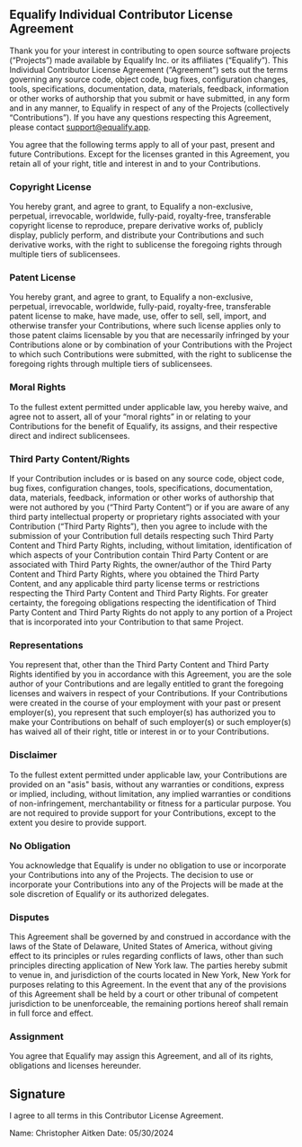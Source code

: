 ## Equalify Individual Contributor License Agreement

Thank you for your interest in contributing to open source software projects (“Projects”) made available by Equalify Inc. or its affiliates (“Equalify”). This Individual Contributor License Agreement (“Agreement”) sets out the terms governing any source code, object code, bug fixes, configuration changes, tools, specifications, documentation, data, materials, feedback, information or other works of authorship that you submit or have submitted, in any form and in any manner, to Equalify in respect of any of the Projects (collectively “Contributions”). If you have any questions respecting this Agreement, please contact support@equalify.app.

You agree that the following terms apply to all of your past, present and future Contributions. Except for the licenses granted in this Agreement, you retain all of your right, title and interest in and to your Contributions.

### Copyright License
You hereby grant, and agree to grant, to Equalify a non-exclusive, perpetual, irrevocable, worldwide, fully-paid, royalty-free, transferable copyright license to reproduce, prepare derivative works of, publicly display, publicly perform, and distribute your Contributions and such derivative works, with the right to sublicense the foregoing rights through multiple tiers of sublicensees.

### Patent License
You hereby grant, and agree to grant, to Equalify a non-exclusive, perpetual, irrevocable,
worldwide, fully-paid, royalty-free, transferable patent license to make, have made, use, offer to sell, sell,
import, and otherwise transfer your Contributions, where such license applies only to those patent claims
licensable by you that are necessarily infringed by your Contributions alone or by combination of your
Contributions with the Project to which such Contributions were submitted, with the right to sublicense the
foregoing rights through multiple tiers of sublicensees.

### Moral Rights
To the fullest extent permitted under applicable law, you hereby waive, and agree not to assert, all of your “moral rights” in or relating to your Contributions for the benefit of Equalify, its assigns, and their respective direct and indirect sublicensees.

### Third Party Content/Rights
If your Contribution includes or is based on any source code, object code, bug fixes, configuration changes, tools, specifications, documentation, data, materials, feedback, information or other works of authorship that were not authored by you (“Third Party Content”) or if you are aware of any third party intellectual property or proprietary rights associated with your Contribution (“Third Party Rights”), then you agree to include with the submission of your Contribution full details respecting such Third Party Content and Third Party Rights, including, without limitation, identification of which aspects of your Contribution contain Third Party Content or are associated with Third Party Rights, the owner/author of the Third Party Content and Third Party Rights, where you obtained the Third Party Content, and any applicable third party license terms or restrictions respecting the Third Party Content and Third Party Rights. For greater certainty, the foregoing obligations respecting the identification of Third Party Content and Third Party Rights do not apply to any portion of a Project that is incorporated into your Contribution to that same Project.

### Representations
You represent that, other than the Third Party Content and Third Party Rights identified by you in accordance with this Agreement, you are the sole author of your Contributions and are legally entitled to grant the foregoing licenses and waivers in respect of your Contributions. If your Contributions were created in the course of your employment with your past or present employer(s), you represent that such employer(s) has authorized you to make your Contributions on behalf of such employer(s) or such employer(s) has waived all of their right, title or interest in or to your Contributions.

### Disclaimer 
To the fullest extent permitted under applicable law, your Contributions are provided on an "asis" basis, without any warranties or conditions, express or implied, including, without limitation, any implied warranties or conditions of non-infringement, merchantability or fitness for a particular purpose. You are not required to provide support for your Contributions, except to the extent you desire to provide support.

### No Obligation
You acknowledge that Equalify is under no obligation to use or incorporate your Contributions into any of the Projects. The decision to use or incorporate your Contributions into any of the Projects will be made at the sole discretion of Equalify or its authorized delegates.

### Disputes
This Agreement shall be governed by and construed in accordance with the laws of the State of Delaware, United States of America, without giving effect to its principles or rules regarding conflicts of laws, other than such principles directing application of New York law. The parties hereby submit to venue in, and jurisdiction of the courts located in New York, New York for purposes relating to this Agreement. In the event that any of the provisions of this Agreement shall be held by a court or other tribunal of competent jurisdiction to be unenforceable, the remaining portions hereof shall remain in full force and effect.

### Assignment
You agree that Equalify may assign this Agreement, and all of its rights, obligations and licenses hereunder.

## Signature

I agree to all terms in this Contributor License Agreement.

Name: Christopher Aitken
Date: 05/30/2024
